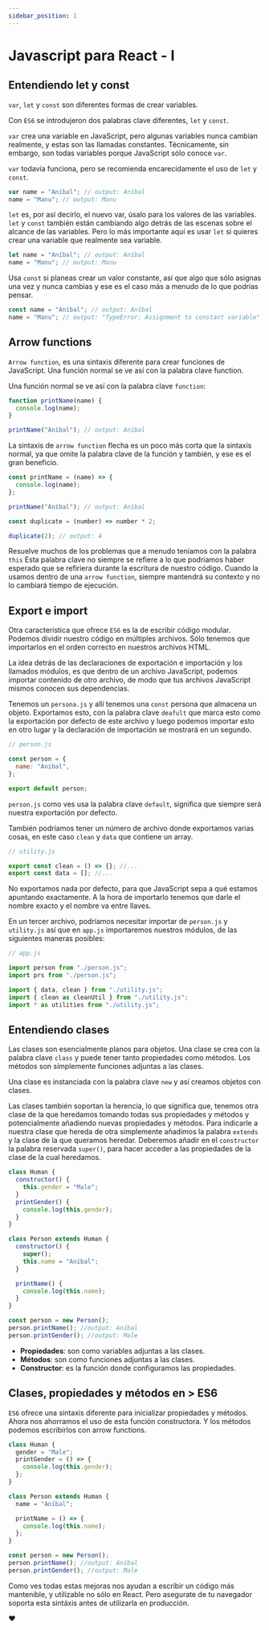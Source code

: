 ```yaml
---
sidebar_position: 1
---
```


# Javascript para React - I

## Entendiendo let y const

`var`, `let` y `const` son diferentes formas de crear variables.

Con `ES6` se introdujeron dos palabras clave diferentes, `let` y `const`.

`var` crea una variable en JavaScript, pero algunas variables nunca cambian realmente, y estas son las llamadas constantes. Técnicamente, sin embargo, son todas variables porque JavaScript sólo conoce `var`.

`var` todavía funciona, pero se recomienda encarecidamente el uso de `let` y `const`.

```javascript
var name = "Aníbal"; // output: Aníbal
name = "Manu"; // output: Manu
```

`let` es, por así decirlo, el nuevo var, úsalo para los valores de las variables. `let` y `const` también están cambiando algo detrás de las escenas sobre el alcance de las variables. Pero lo más importante aquí es usar `let` si quieres crear una variable que realmente sea variable.

```javascript
let name = "Aníbal"; // output: Aníbal
name = "Manu"; // output: Manu
```

Usa `const` si planeas crear un valor constante, así que algo que sólo asignas una vez y nunca cambias y ese es el caso más a menudo de lo que podrías pensar.

```javascript
const name = "Aníbal"; // output: Aníbal
name = "Manu"; // output: "TypeError: Assignment to constant variable"
```

## Arrow functions

`Arrow function`, es una sintaxis diferente para crear funciones de JavaScript. Una función normal se ve así con la palabra clave function.

Una función normal se ve así con la palabra clave `function`:

```javascript
function printName(name) {
  console.log(name);
}

printName("Aníbal"); // output: Aníbal
```

La sintaxis de `arrow function` flecha es un poco más corta que la sintaxis normal, ya que omite la palabra clave de la función y también, y ese es el gran beneficio.

```javascript
const printName = (name) => {
  console.log(name);
};

printName("Aníbal"); // output: Aníbal
```

```javascript
const duplicate = (number) => number * 2;

duplicate(2); // output: 4
```

Resuelve muchos de los problemas que a menudo teníamos con la palabra `this` Esta palabra clave no siempre se refiere a lo que podríamos haber esperado que se refiriera durante la escritura de nuestro código. Cuando la usamos dentro de una `arrow function`, siempre mantendrá su contexto y no lo cambiará tiempo de ejecución.

## Export e import

Otra característica que ofrece `ES6` es la de escribir código modular. Podemos dividir nuestro código en múltiples archivos. Sólo tenemos que importarlos en el orden correcto en nuestros archivos HTML.

La idea detrás de las declaraciones de exportación e importación y los llamados módulos, es que dentro de un archivo JavaScript, podemos importar contenido de otro archivo, de modo que tus archivos JavaScript mismos conocen sus dependencias.

Tenemos un `persona.js` y allí tenemos una `const` persona que almacena un objeto. Exportamos esto, con la palabra clave `deafult` que marca esto como la exportación por defecto de este archivo y luego podemos importar esto en otro lugar y la declaración de importación se mostrará en un segundo.

```javascript
// person.js

const person = {
  name: "Anibal",
};

export default person;
```

`person.js` como ves usa la palabra clave `default`, significa que siempre será nuestra exportación por defecto.

También podríamos tener un número de archivo donde exportamos varias cosas, en este caso `clean` y `data` que contiene un array.

```javascript
// utility.js

export const clean = () => {}; //...
export const data = []; //...
```

No exportamos nada por defecto, para que JavaScript sepa a qué estamos apuntando exactamente. A la hora de importarlo tenemos que darle el nombre exacto y el nombre va entre llaves.

En un tercer archivo, podríamos necesitar importar de `person.js` y `utility.js` así que en `app.js` importaremos nuestros módulos, de las siguientes maneras posibles:

```javascript
// app.js

import person from "./person.js";
import prs from "./person.js";

import { data, clean } from "./utility.js";
import { clean as cleanUtil } from "./utility.js";
import * as utilities from "./utility.js";
```

## Entendiendo clases

Las clases son esencialmente planos para objetos. Una clase se crea con la palabra clave `class` y puede tener tanto propiedades como métodos. Los métodos son simplemente funciones adjuntas a las clases.

Una clase es instanciada con la palabra clave `new` y así creamos objetos con clases.

Las clases también soportan la herencia, lo que significa que, tenemos otra clase de la que heredamos tomando todas sus propiedades y métodos y potencialmente añadiendo nuevas propiedades y métodos. Para indicarle a nuestra clase que hereda de otra simplemente añadimos la palabra `extends` y la clase de la que queramos heredar. Deberemos añadir en el `constructor` la palabra reservada `super()`, para hacer acceder a las propiedades de la clase de la cual heredamos.

```javascript
class Human {
  constructor() {
    this.gender = "Male";
  }
  printGender() {
    console.log(this.gender);
  }
}

class Person extends Human {
  constructor() {
    super();
    this.name = "Aníbal";
  }

  printName() {
    console.log(this.name);
  }
}

const person = new Person();
person.printName(); //output: Aníbal
person.printGender(); //output: Male
```

- **Propiedades**: son como variables adjuntas a las clases.
- **Métodos**: son como funciones adjuntas a las clases.
- **Constructor**: es la función donde configuramos las propiedades.

## Clases, propiedades y métodos en > ES6

`ES6` ofrece una sintaxis diferente para inicializar propiedades y métodos. Ahora nos ahorramos el uso de esta función constructora. Y los métodos podemos escribirlos con arrow functions.

```javascript
class Human {
  gender = "Male";
  printGender = () => {
    console.log(this.gender);
  };
}

class Person extends Human {
  name = "Aníbal";

  printName = () => {
    console.log(this.name);
  };
}

const person = new Person();
person.printName(); //output: Aníbal
person.printGender(); //output: Male
```

Como ves todas estas mejoras nos ayudan a escribir un código más mantenible, y utilizable no sólo en React. Pero asegurate de tu navegador soporta esta sintáxis antes de utilizarla en producción.

❤️
